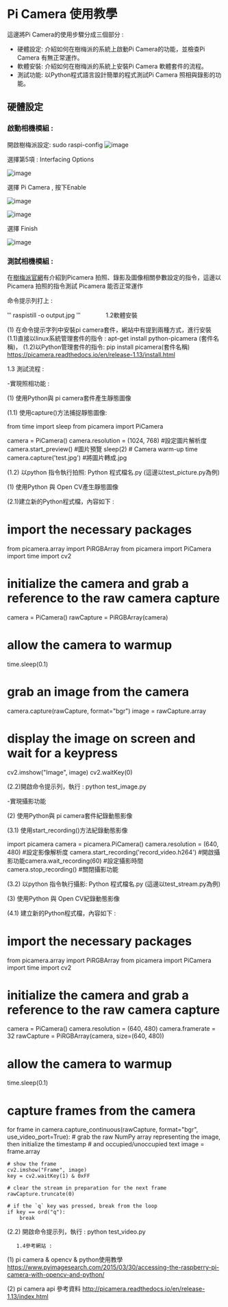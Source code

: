 # Pi Camera 使用教學

這邊將Pi Camera的使用步驟分成三個部分 :   
- 硬體設定: 介紹如何在樹梅派的系統上啟動Pi Camera的功能，並檢查Pi Camera 有無正常運作。
- 軟體安裝: 介紹如何在樹梅派的系統上安裝Pi Camera 軟體套件的流程。
- 測試功能: 以Python程式語言設計簡單的程式測試Pi Camera 照相與錄影的功能。

## 硬體設定

### 啟動相機模組 : 
開啟樹梅派設定: sudo raspi-config
   ![image](https://github.com/MrLiuLiuLiu/RaspberryPi/blob/master/%E5%95%9F%E5%8B%95%E7%9B%B8%E6%A9%9F%E6%A8%A1%E7%B5%84-%E6%AD%A5%E9%A9%9F%E5%9B%9B.png)
   
選擇第5項 : Interfacing Options 

   ![image](https://github.com/MrLiuLiuLiu/RaspberryPi/blob/master/%E5%95%9F%E5%8B%95%E7%9B%B8%E6%A9%9F%E6%A8%A1%E7%B5%84-%E6%AD%A5%E9%A9%9F%E4%BA%8C.png)

選擇 Pi Camera , 按下Enable

   ![image](https://github.com/MrLiuLiuLiu/RaspberryPi/blob/master/%E5%95%9F%E5%8B%95%E7%9B%B8%E6%A9%9F%E6%A8%A1%E7%B5%84-%E6%AD%A5%E9%A9%9F%E4%B8%89.png)
   
   ![image](https://github.com/MrLiuLiuLiu/RaspberryPi/blob/master/%E5%95%9F%E5%8B%95%E7%9B%B8%E6%A9%9F%E6%A8%A1%E7%B5%84-%E6%AD%A5%E9%A9%9F%E5%9B%9B.png)

選擇 Finish

   ![image](https://github.com/MrLiuLiuLiu/RaspberryPi/blob/master/%E5%95%9F%E5%8B%95%E7%9B%B8%E6%A9%9F%E6%A8%A1%E7%B5%84-%E6%AD%A5%E9%A9%9F%E4%BA%94.png)

### 測試相機模組 :

在[樹梅派官網](https://www.raspberrypi.org/documentation/usage/camera/raspicam/ )有介紹到Picamera 拍照、錄影及圖像相關參數設定的指令，這邊以Picamera 拍照的指令測試 Picamera 能否正常運作

命令提示列打上 : 

‵‵‵ raspistill -o output.jpg ‵‵‵
               
  1.2軟體安裝

(1)	在命令提示字列中安裝pi camera套件，網站中有提到兩種方式，進行安裝
(1.1)直接以linux系統管理套件的指令 : 
   		apt-get install python-picamera (套件名稱)，
   (1.2)以Python管理套件的指令: 
   		pip install picamera(套件名稱) 
https://picamera.readthedocs.io/en/release-1.13/install.html 

  1.3 測試流程 : 


-實現照相功能 : 

(1)	使用Python與 pi camera套件產生靜態圖像

(1.1)	使用capture()方法捕捉靜態圖像:

from time import sleep
from picamera import PiCamera

camera = PiCamera()
camera.resolution = (1024, 768) #設定圖片解析度
camera.start_preview() #圖片預覽
sleep(2) # Camera warm-up time
camera.capture('test.jpg') #將圖片轉成.jpg

(1.2)	以python 指令執行拍照: Python 程式檔名.py
    	 (這邊以test_picture.py為例)


(1)	使用Python 與 Open CV產生靜態圖像

(2.1)建立新的Python程式檔，內容如下 : 

# import the necessary packages
from picamera.array import PiRGBArray
from picamera import PiCamera
import time
import cv2
 
# initialize the camera and grab a reference to the raw camera capture
camera = PiCamera()
rawCapture = PiRGBArray(camera)
 
# allow the camera to warmup
time.sleep(0.1)
 
# grab an image from the camera
camera.capture(rawCapture, format="bgr")
image = rawCapture.array
 
# display the image on screen and wait for a keypress
cv2.imshow("Image", image)
cv2.waitKey(0)

(2.2)開啟命令提示列，執行 : python test_image.py


-實現攝影功能


(2)	使用Python與 pi camera套件紀錄動態影像

(3.1) 使用start_recording()方法紀錄動態影像

import picamera
camera = picamera.PiCamera()
camera.resolution = (640, 480)  #設定影像解析度 
camera.start_recording('record_video.h264') #開啟攝影功能camera.wait_recording(60) #設定攝影時間          
camera.stop_recording()  #關閉攝影功能

(3.2) 以python 指令執行攝影: Python 程式檔名.py
    	 (這邊以test_stream.py為例)

(3)	使用Python 與 Open CV紀錄動態影像

(4.1) 建立新的Python程式檔，內容如下 : 


# import the necessary packages
from picamera.array import PiRGBArray
from picamera import PiCamera
import time
import cv2
 
# initialize the camera and grab a reference to the raw camera capture
camera = PiCamera()
camera.resolution = (640, 480)
camera.framerate = 32
rawCapture = PiRGBArray(camera, size=(640, 480))
 
# allow the camera to warmup
time.sleep(0.1)
 
# capture frames from the camera
for frame in camera.capture_continuous(rawCapture, format="bgr", use_video_port=True):
	# grab the raw NumPy array representing the image, then initialize the timestamp
	# and occupied/unoccupied text
	image = frame.array
 
	# show the frame
	cv2.imshow("Frame", image)
	key = cv2.waitKey(1) & 0xFF
 
	# clear the stream in preparation for the next frame
	rawCapture.truncate(0)
 
	# if the `q` key was pressed, break from the loop
	if key == ord("q"):
		break
(2.2) 開啟命令提示列，執行 : python test_video.py


       1.4參考網站 :

(1)	pi camera & opencv & python使用教學
 https://www.pyimagesearch.com/2015/03/30/accessing-the-raspberry-pi-camera-with-opencv-and-python/ 

(2)	pi camera api 參考資料
http://picamera.readthedocs.io/en/release-1.13/index.html 

